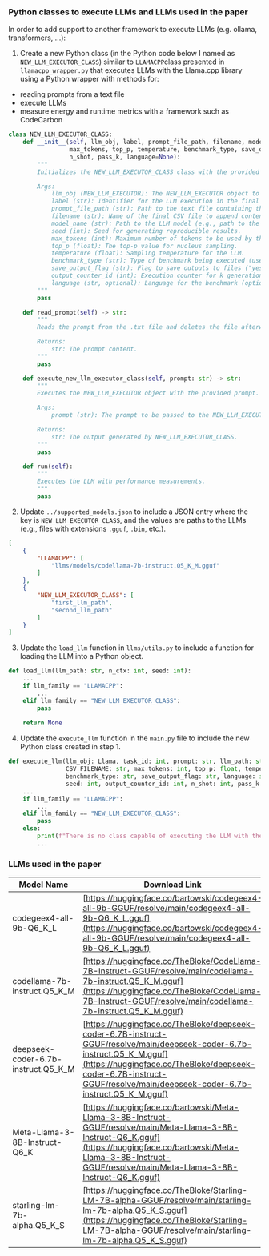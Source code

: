### Python classes to execute LLMs and LLMs used in the paper

In order to add support to another framework to execute LLMs (e.g. ollama, transformers, ...):

1. Create a new Python class (in the Python code below I named as `NEW_LLM_EXECUTOR_CLASS`) similar to `LLAMACPP`class presented in `llamacpp_wrapper.py` that executes LLMs with the Llama.cpp library using a Python wrapper with methods for:
- reading prompts from a text file
- execute LLMs
- measure energy and runtime metrics with a framework such as CodeCarbon

```python
class NEW_LLM_EXECUTOR_CLASS:
    def __init__(self, llm_obj, label, prompt_file_path, filename, model_name, seed, 
                 max_tokens, top_p, temperature, benchmark_type, save_output_flag, output_counter_id, 
                 n_shot, pass_k, language=None):
        """
        Initializes the NEW_LLM_EXECUTOR_CLASS class with the provided arguments.

        Args:
            llm_obj (NEW_LLM_EXECUTOR): The NEW_LLM_EXECUTOR object to be executed.
            label (str): Identifier for the LLM execution in the final CSV file.
            prompt_file_path (str): Path to the text file containing the prompt.
            filename (str): Name of the final CSV file to append content to.
            model_name (str): Path to the LLM model (e.g., path to the .gguf file).
            seed (int): Seed for generating reproducible results.
            max_tokens (int): Maximum number of tokens to be used by the LLM in the response.
            top_p (float): The top-p value for nucleus sampling.
            temperature (float): Sampling temperature for the LLM.
            benchmark_type (str): Type of benchmark being executed (useful for sample generation).
            save_output_flag (str): Flag to save outputs to files ("yes") or not ("no").
            output_counter_id (int): Execution counter for k generations in the pass@k metric.
            language (str, optional): Language for the benchmark (optional).
        """
        pass

    def read_prompt(self) -> str:
        """
        Reads the prompt from the .txt file and deletes the file afterward.

        Returns:
            str: The prompt content.
        """
        pass

    def execute_new_llm_executor_class(self, prompt: str) -> str:
        """
        Executes the NEW_LLM_EXECUTOR object with the provided prompt.

        Args:
            prompt (str): The prompt to be passed to the NEW_LLM_EXECUTOR_CLASS object.

        Returns:
            str: The output generated by NEW_LLM_EXECUTOR_CLASS.
        """
        pass

    def run(self):
        """
        Executes the LLM with performance measurements.
        """
        pass
```
2. Update `../supported_models.json` to include a JSON entry where the key is `NEW_LLM_EXECUTOR_CLASS`, and the values are paths to the LLMs (e.g., files with extensions `.gguf`, `.bin`, etc.).

```json
[
    {
        "LLAMACPP": [
            "llms/models/codellama-7b-instruct.Q5_K_M.gguf"
        ]
    },
    {
        "NEW_LLM_EXECUTOR_CLASS": [
            "first_llm_path",
            "second_llm_path"
        ]
    }
]
```
3. Update the `load_llm` function in `llms/utils.py` to include a function for loading the LLM into a Python object.

```python
def load_llm(llm_path: str, n_ctx: int, seed: int):
    ...
    if llm_family == "LLAMACPP":
        ...
    elif llm_family == "NEW_LLM_EXECUTOR_CLASS":
        pass
    
    return None
```

4. Update the `execute_llm` function in the `main.py` file to include the new Python class created in step 1.

```python
def execute_llm(llm_obj: Llama, task_id: int, prompt: str, llm_path: str, 
                CSV_FILENAME: str, max_tokens: int, top_p: float, temperature: float, 
                benchmark_type: str, save_output_flag: str, language: str, 
                seed: int, output_counter_id: int, n_shot: int, pass_k: int) -> None:
    ...
    if llm_family == "LLAMACPP":
        ...
    elif llm_family == "NEW_LLM_EXECUTOR_CLASS":
        pass
    else:
        print(f"There is no class capable of executing the LLM with the path {llm_path}")
        ...
```

### LLMs used in the paper

| Model Name                              | Download Link                                                                                                                 |
|-----------------------------------------|-----------------------------------------------------------------------------------------------------------------------------|
| codegeex4-all-9b-Q6_K_L                 | [https://huggingface.co/bartowski/codegeex4-all-9b-GGUF/resolve/main/codegeex4-all-9b-Q6_K_L.gguf](https://huggingface.co/bartowski/codegeex4-all-9b-GGUF/resolve/main/codegeex4-all-9b-Q6_K_L.gguf) |
| codellama-7b-instruct.Q5_K_M            | [https://huggingface.co/TheBloke/CodeLlama-7B-Instruct-GGUF/resolve/main/codellama-7b-instruct.Q5_K_M.gguf](https://huggingface.co/TheBloke/CodeLlama-7B-Instruct-GGUF/resolve/main/codellama-7b-instruct.Q5_K_M.gguf) |
| deepseek-coder-6.7b-instruct.Q5_K_M     | [https://huggingface.co/TheBloke/deepseek-coder-6.7B-instruct-GGUF/resolve/main/deepseek-coder-6.7b-instruct.Q5_K_M.gguf](https://huggingface.co/TheBloke/deepseek-coder-6.7B-instruct-GGUF/resolve/main/deepseek-coder-6.7b-instruct.Q5_K_M.gguf) |
| Meta-Llama-3-8B-Instruct-Q6_K           | [https://huggingface.co/bartowski/Meta-Llama-3-8B-Instruct-GGUF/resolve/main/Meta-Llama-3-8B-Instruct-Q6_K.gguf](https://huggingface.co/bartowski/Meta-Llama-3-8B-Instruct-GGUF/resolve/main/Meta-Llama-3-8B-Instruct-Q6_K.gguf) |
| starling-lm-7b-alpha.Q5_K_S             | [https://huggingface.co/TheBloke/Starling-LM-7B-alpha-GGUF/resolve/main/starling-lm-7b-alpha.Q5_K_S.gguf](https://huggingface.co/TheBloke/Starling-LM-7B-alpha-GGUF/resolve/main/starling-lm-7b-alpha.Q5_K_S.gguf) |